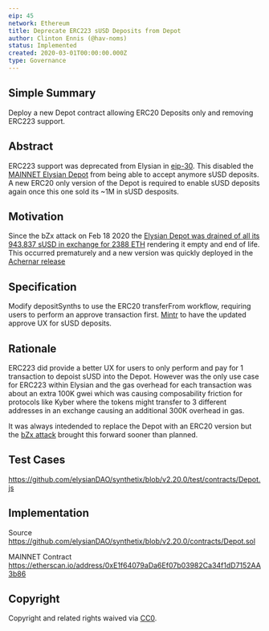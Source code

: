 ```yaml
---
eip: 45
network: Ethereum
title: Deprecate ERC223 sUSD Deposits from Depot
author: Clinton Ennis (@hav-noms)
status: Implemented
created: 2020-03-01T00:00:00.000Z
type: Governance
---
```



## Simple Summary
Deploy a new Depot contract allowing ERC20 Deposits only and removing ERC223 support. 

## Abstract
ERC223 support was deprecated from Elysian in [eip-30](https://eips.elysian.finance/eips/eip-30). This disabled the [MAINNET Elysian Depot](https://etherscan.io/address/0x172e09691dfbbc035e37c73b62095caa16ee2388) from being able to accept anymore sUSD deposits. A new ERC20 only version of the Depot is required to enable sUSD deposits again once this one sold its ~1M in sUSD desposits.  

## Motivation
Since the bZx attack on Feb 18 2020 the [Elysian Depot was drained of all its 943,837 sUSD in exchange for 2388 ETH](https://blog.elysian.finance/bzx-susd-update/) rendering it empty and end of life. This occurred prematurely and a new version was quickly deployed in the [Achernar release](https://blog.elysian.finance/the-achernar-release)

## Specification
Modify depositSynths to use the ERC20 transferFrom workflow, requiring users to perform an approve transaction first. [Mintr](https://mintr.elysian.finance/) to have the updated approve UX for sUSD deposits.

## Rationale
ERC223 did provide a better UX for users to only perform and pay for 1 transaction to depoist sUSD into the Depot. However was the only use case for ERC223 within Elysian and the gas overhead for each transaction was about an extra 100K gwei which was causing composability friction for protocols like Kyber where the tokens might transfer to 3 different addresses in an exchange causing an additional 300K overhead in gas.

It was always intedended to replace the Depot with an ERC20 version but the [bZx attack](https://etherscan.io/tx/0x762881b07feb63c436dee38edd4ff1f7a74c33091e534af56c9f7d49b5ecac15) brought this forward sooner than planned.

## Test Cases
https://github.com/elysianDAO/synthetix/blob/v2.20.0/test/contracts/Depot.js

## Implementation

Source
https://github.com/elysianDAO/synthetix/blob/v2.20.0/contracts/Depot.sol

MAINNET Contract
https://etherscan.io/address/0xE1f64079aDa6Ef07b03982Ca34f1dD7152AA3b86


## Copyright
Copyright and related rights waived via [CC0](https://creativecommons.org/publicdomain/zero/1.0/).